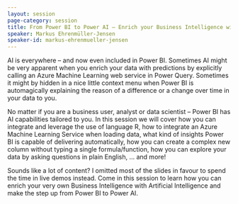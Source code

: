 ```yaml
---
layout: session
page-category: session
title: From Power BI to Power AI – Enrich your Business Intelligence with Artificial Intelligence
speaker: Markus Ehrenmüller-Jensen
speaker-id: markus-ehrenmueller-jensen
---
```


AI is everywhere – and now even included in Power BI. Sometimes AI might be very apparent when you enrich your data with predictions by explicitly calling an Azure Machine Learning web service in Power Query. Sometimes it might by hidden in a nice little context menu when Power BI is automagically explaining the reason of a difference or a change over time in your data to you.

No matter if you are a business user, analyst or data scientist – Power BI has AI capabilities tailored to you. In this session we will cover how you can integrate and leverage the use of language R, how to integrate an Azure Machine Learning Service when loading data, what kind of insights Power BI is capable of delivering automatically, how you can create a complex new column without typing a single formula/function, how you can explore your data by asking questions in plain English, ... and more!

Sounds like a lot of content? I omitted most of the slides in favour to spend the time in live demos instead. Come in this session to learn how you can enrich your very own Business Intelligence with Artificial Intelligence and make the step up from Power BI to Power AI.